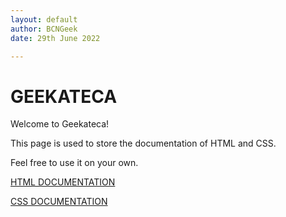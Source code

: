 ```yaml
---
layout: default
author: BCNGeek
date: 29th June 2022

---
```


  # GEEKATECA
  
Welcome to Geekateca!
  
This page is used to store the documentation of HTML and CSS. 

Feel free to use it on your own.

[HTML DOCUMENTATION](./BCNGEEK_SECTIONS/BCNGEEK_HTML/)

[CSS DOCUMENTATION](./BCNGEEK_SECTIONS/)

